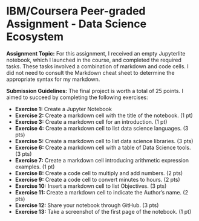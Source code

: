 # IBM/Coursera Peer-graded Assignment - Data Science Ecosystem
**Assignment Topic:** For this assignment, I received an empty Jupyterlite notebook, which I launched in the course, and completed the required tasks.
These tasks involved a combination of markdown and code cells. I did not need to consult the Markdown cheat sheet to determine the appropriate syntax for my markdown.

**Submission Guidelines:** The final project is worth a total of 25 points. I aimed to succeed by completing the following exercises:
- **Exercise 1:** Create a Jupyter Notebook 
- **Exercise 2:** Create a markdown cell with the title of the notebook. (1 pt)
- **Exercise 3:** Create a markdown cell for an introduction. (1 pt)
- **Exercise 4:** Create a markdown cell to list data science languages. (3 pts)
- **Exercise 5:** Create a markdown cell to list data science libraries. (3 pts)
- **Exercise 6:** Create a markdown cell with a table of Data Science tools. (3 pts)
- **Exercise 7:** Create a markdown cell introducing arithmetic expression examples. (1 pt)
- **Exercise 8:** Create a code cell to multiply and add numbers. (2 pts)
- **Exercise 9:** Create a code cell to convert minutes to hours. (2 pts)
- **Exercise 10:** Insert a markdown cell to list Objectives. (3 pts)
- **Exercise 11:** Create a markdown cell to indicate the Author’s name. (2 pts)
- **Exercise 12:** Share your notebook through GitHub. (3 pts)
- **Exercise 13:** Take a screenshot of the first page of the notebook. (1 pt)
